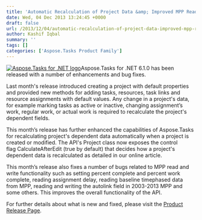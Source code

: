 ```yaml
---
title: 'Automatic Recalculation of Project Data &amp; Improved MPP Reading in Aspose.Tasks for .NET 6.1.0'
date: Wed, 04 Dec 2013 13:24:45 +0000
draft: false
url: /2013/12/04/automatic-recalculation-of-project-data-improved-mpp-reading-using-aspose.tasks-for-.net-6.1.0/
author: Kashif Iqbal
summary: ''
tags: []
categories: ['Aspose.Tasks Product Family']
---
```


[![Aspose.Tasks for .NET logo][1]](https://blog.aspose.com/wp-content/uploads/sites/2/2013/08/aspose-Tasks-for-net_100.png)Aspose.Tasks for .NET 6.1.0 has been released with a number of enhancements and bug fixes.

Last month's release introduced creating a project with default properties and provided new methods for adding tasks, resources, task links and resource assignments with default values. Any change in a project's data, for example marking tasks as active or inactive, changing assignment’s work, regular work, or actual work is required to recalculate the project's dependent fields.

This month’s release has further enhanced the capabilities of Aspose.Tasks for recalculating project's dependent data automatically when a project is created or modified. The API's Project class now exposes the control flag CalculateAfterEdit (true by default) that decides how a project's dependent data is recalculated as detailed in our online article.

This month’s release also fixes a number of bugs related to MPP read and write functionality such as setting percent complete and percent work complete, reading assignment delay, reading baseline timephased data from MPP, reading and writing the autolink field in 2003-2013 MPP and some others. This improves the overall functionality of the API.

For further details about what is new and fixed, please visit the [Product Release Page][2].




[1]: https://blog.aspose.com/wp-content/uploads/sites/2/2013/08/aspose-Tasks-for-net_100.png "Aspose.Tasks for .NET logo"
[2]: http://www.aspose.com/community/files/51/.net-components/aspose.tasks-for-.net/default.aspx





